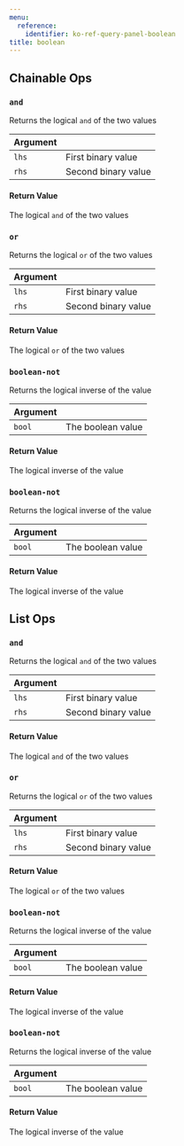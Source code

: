```yaml
---
menu:
  reference:
    identifier: ko-ref-query-panel-boolean
title: boolean
---
```


## Chainable Ops
<h3 id="and"><code>and</code></h3>

Returns the logical `and` of the two values

| Argument |  |
| :--- | :--- |
| `lhs` | First binary value |
| `rhs` | Second binary value |

#### Return Value
The logical `and` of the two values

<h3 id="or"><code>or</code></h3>

Returns the logical `or` of the two values

| Argument |  |
| :--- | :--- |
| `lhs` | First binary value |
| `rhs` | Second binary value |

#### Return Value
The logical `or` of the two values

<h3 id="boolean-not"><code>boolean-not</code></h3>

Returns the logical inverse of the value

| Argument |  |
| :--- | :--- |
| `bool` | The boolean value |

#### Return Value
The logical inverse of the value

<h3 id="boolean-not"><code>boolean-not</code></h3>

Returns the logical inverse of the value

| Argument |  |
| :--- | :--- |
| `bool` | The boolean value |

#### Return Value
The logical inverse of the value


## List Ops
<h3 id="and"><code>and</code></h3>

Returns the logical `and` of the two values

| Argument |  |
| :--- | :--- |
| `lhs` | First binary value |
| `rhs` | Second binary value |

#### Return Value
The logical `and` of the two values

<h3 id="or"><code>or</code></h3>

Returns the logical `or` of the two values

| Argument |  |
| :--- | :--- |
| `lhs` | First binary value |
| `rhs` | Second binary value |

#### Return Value
The logical `or` of the two values

<h3 id="boolean-not"><code>boolean-not</code></h3>

Returns the logical inverse of the value

| Argument |  |
| :--- | :--- |
| `bool` | The boolean value |

#### Return Value
The logical inverse of the value

<h3 id="boolean-not"><code>boolean-not</code></h3>

Returns the logical inverse of the value

| Argument |  |
| :--- | :--- |
| `bool` | The boolean value |

#### Return Value
The logical inverse of the value